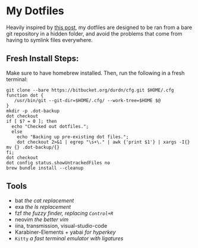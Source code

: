 # My Dotfiles

Heavily inspired by [this post](https://www.atlassian.com/git/tutorials/dotfiles), my dotfiles are designed to be ran from a bare git repository in a hidden folder, and avoid the problems that come from having to symlink files everywhere.

## Fresh Install Steps:
Make sure to have homebrew installed. Then, run the following in a fresh terminal:
```
git clone --bare https://bitbucket.org/durdn/cfg.git $HOME/.cfg
function dot {
   /usr/bin/git --git-dir=$HOME/.cfg/ --work-tree=$HOME $@
}
mkdir -p .dot-backup
dot checkout
if [ $? = 0 ]; then
  echo "Checked out dotfiles.";
  else
    echo "Backing up pre-existing dot files.";
    dot checkout 2>&1 | egrep "\s+\." | awk {'print $1'} | xargs -I{} mv {} .dot-backup/{}
fi;
dot checkout
dot config status.showUntrackedFiles no
brew bundle install --cleanup
```

## Tools
 - bat *the cat replacement*
 - exa *the ls replacement*
 - fzf *the fuzzy finder, replacing `Control+R`*
 - neovim *the better vim*
 - iina, transmission, visual-studio-code
 - Karabiner-Elements + yabai *for hyperkey*
 - `Kitty` *a fast terminal emulator with ligatures*
